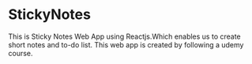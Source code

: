 # StickyNotes
This is Sticky Notes Web App using Reactjs.Which enables us to create short notes and to-do list.
This web app is created by following a udemy course.
